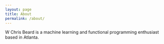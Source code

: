 ```yaml
---
layout: page
title: About
permalink: /about/
---
```


W Chris Beard is a machine learning and functional programming enthusiast based in Atlanta.
